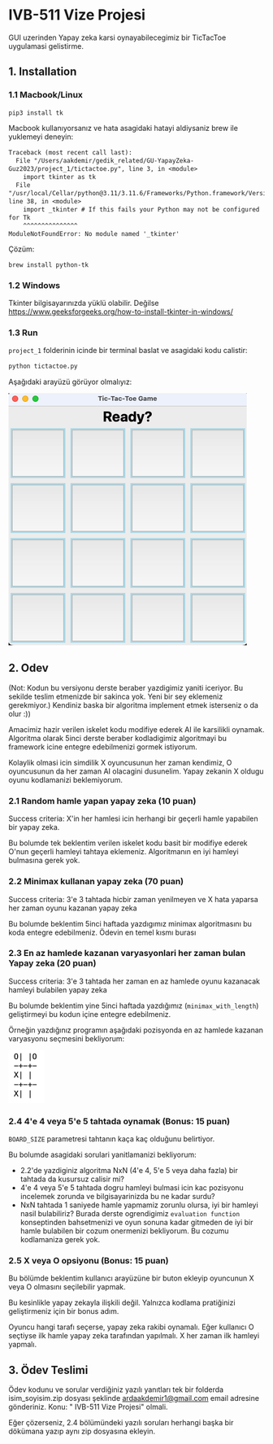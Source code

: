 # IVB-511 Vize Projesi

GUI uzerinden Yapay zeka karsi oynayabilecegimiz bir TicTacToe uygulamasi gelistirme.

## 1. Installation



### 1.1 Macbook/Linux


```
pip3 install tk
```

Macbook kullanıyorsanız ve hata asagidaki hatayi aldiysaniz brew ile yuklemeyi deneyin:

```
Traceback (most recent call last):
  File "/Users/aakdemir/gedik_related/GU-YapayZeka-Guz2023/project_1/tictactoe.py", line 3, in <module>
    import tkinter as tk
  File "/usr/local/Cellar/python@3.11/3.11.6/Frameworks/Python.framework/Versions/3.11/lib/python3.11/tkinter/__init__.py", line 38, in <module>
    import _tkinter # If this fails your Python may not be configured for Tk
    ^^^^^^^^^^^^^^^
ModuleNotFoundError: No module named '_tkinter'
```

Çözüm:
```
brew install python-tk
```


### 1.2 Windows

Tkinter bilgisayarınızda yüklü olabilir. Değilse https://www.geeksforgeeks.org/how-to-install-tkinter-in-windows/




### 1.3 Run 

`project_1` folderinin icinde bir terminal baslat ve asagidaki kodu calistir: 

```bash
python tictactoe.py
```

Aşağıdaki arayüzü görüyor olmalıyız: 

![Alt text](tinker-game-start.png)


## 2. Odev

(Not: Kodun bu versiyonu derste beraber yazdigimiz yaniti iceriyor. Bu sekilde teslim etmenizde bir sakinca yok. Yeni bir sey eklemeniz gerekmiyor.) Kendiniz baska bir algoritma implement etmek isterseniz o da olur :)) 

Amacimiz hazir verilen iskelet kodu modifiye ederek AI ile karsilikli oynamak. 
Algoritma olarak 5inci derste beraber kodladigimiz algoritmayi bu framework icine entegre edebilmenizi gormek istiyorum.

Kolaylik olmasi icin simdilik X oyuncusunun her zaman kendimiz, O oyuncusunun da her zaman AI olacagini dusunelim.
Yapay zekanin X oldugu oyunu kodlamanizi beklemiyorum.


### 2.1 Random hamle yapan yapay zeka (10 puan)

Success criteria: X'in her hamlesi icin herhangi bir geçerli hamle yapabilen bir yapay zeka.

Bu bolumde tek beklentim verilen iskelet kodu basit bir modifiye ederek O'nun geçerli hamleyi tahtaya eklemeniz.
Algoritmanın en iyi hamleyi bulmasına gerek yok.


### 2.2 Minimax kullanan yapay zeka (70 puan)

Success criteria: 3'e 3 tahtada hicbir zaman yenilmeyen ve X hata yaparsa her zaman oyunu kazanan yapay zeka

Bu bolumde beklentim 5inci haftada yazdıgımız minimax algoritmasını bu koda entegre edebilmeniz.
Ödevin en temel kısmı burası

### 2.3 En az hamlede kazanan varyasyonlari her zaman bulan Yapay zeka (20 puan)

Success criteria: 3'e 3 tahtada her zaman en az hamlede oyunu kazanacak hamleyi bulabilen yapay zeka

Bu bolumde beklentim yine 5inci haftada yazdığımız (`minimax_with_length`) geliştirmeyi bu kodun içine entegre edebilmeniz.

Örneğin yazdığınız programın aşağıdaki pozisyonda en az hamlede kazanan varyasyonu seçmesini bekliyorum:

![Alt text](ornek_oyun_pozisyonu.png)



### 2.4 4'e 4 veya 5'e 5 tahtada oynamak (Bonus: 15 puan)

`BOARD_SIZE` parametresi tahtanın kaça kaç olduğunu belirtiyor. 

Bu bolumde asagidaki sorulari yanitlamanizi bekliyorum:

- 2.2'de yazdiginiz algoritma  NxN (4'e 4, 5'e 5 veya daha fazla) bir tahtada da kusursuz calisir mi?
- 4'e 4 veya 5'e 5 tahtada dogru hamleyi bulmasi icin kac pozisyonu incelemek zorunda ve bilgisayarinizda bu ne kadar surdu?
- NxN tahtada 1 saniyede hamle yapmamiz zorunlu olursa, iyi bir hamleyi nasil bulabiliriz? Burada derste ogrendigimiz `evaluation function` konseptinden bahsetmenizi ve oyun sonuna kadar gitmeden de iyi bir hamle bulabilen bir cozum onermenizi bekliyorum. Bu cozumu kodlamaniza gerek yok. 

### 2.5 X veya O opsiyonu (Bonus: 15 puan)

Bu bölümde beklentim kullanıcı arayüzüne bir buton ekleyip oyuncunun X veya O olmasını seçilebilir yapmak.

Bu kesinlikle yapay zekayla ilişkili değil. Yalnızca kodlama pratiğinizi geliştirmeniz için bir bonus adım.

Oyuncu hangi tarafı seçerse, yapay zeka rakibi oynamalı. Eğer kullanıcı O seçtiyse ilk hamle yapay zeka tarafından yapılmalı. X her zaman ilk hamleyi yapmalı.

## 3. Ödev Teslimi

Ödev kodunu ve sorular verdiğiniz yazılı yanıtları tek bir folderda isim_soyisim.zip dosyası şeklinde ardaakdemir1@gmail.com email adresine gönderiniz. Konu: "<Isim Soyisim> IVB-511 Vize Projesi" olmali.

Eğer çözerseniz, 2.4 bölümündeki yazılı soruları herhangi başka bir dökümana yazıp aynı zip dosyasına ekleyin.

